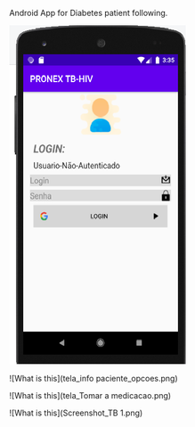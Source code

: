 Android App for  Diabetes patient following.



![What is this](tela_login.png )





![What is this](tela_info paciente_opcoes.png)



![What is this](tela_Tomar a medicacao.png) 






![What is this](Screenshot_TB 1.png) 
